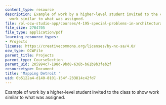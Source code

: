 ```yaml
---
content_type: resource
description: Example of work by a higher-level student invited to the class to show
  work similar to what was assigned.
file: /ol-ocw-studio-app/courses/4-195-special-problems-in-architectural-design-spring-2005/0b5122a4d1408101154f233814c42fd7_1law.pdf
file_size: 2704705
file_type: application/pdf
learning_resource_types:
- Projects
license: https://creativecommons.org/licenses/by-nc-sa/4.0/
ocw_type: OCWFile
parent_title: Projects
parent_type: CourseSection
parent_uid: 205994c7-198d-9bd8-636b-b61b9b3feb2f
resourcetype: Document
title: 'Mapping Detroit '
uid: 0b5122a4-d140-8101-154f-233814c42fd7
---
```

Example of work by a higher-level student invited to the class to show work similar to what was assigned.